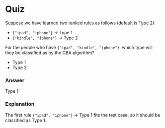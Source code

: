 Quiz  
====  

Suppose we have learned two ranked rules as follows (default is Type 2):  
* `{"ipad", "iphone"}` -> Type 1  
* `{"kindle", "iphone"}` -> Type 2  

For the people who have `{"ipad", "kindle", "iphone"}`, which type will they be classified as by the CBA algorithm?  
* Type 1  
* Type 2  

### Answer  
Type 1    

### Explanation  
The first rule `{"ipad", "iphone"}` -> Type 1 fits the test case, so it should be classified as Type 1.  